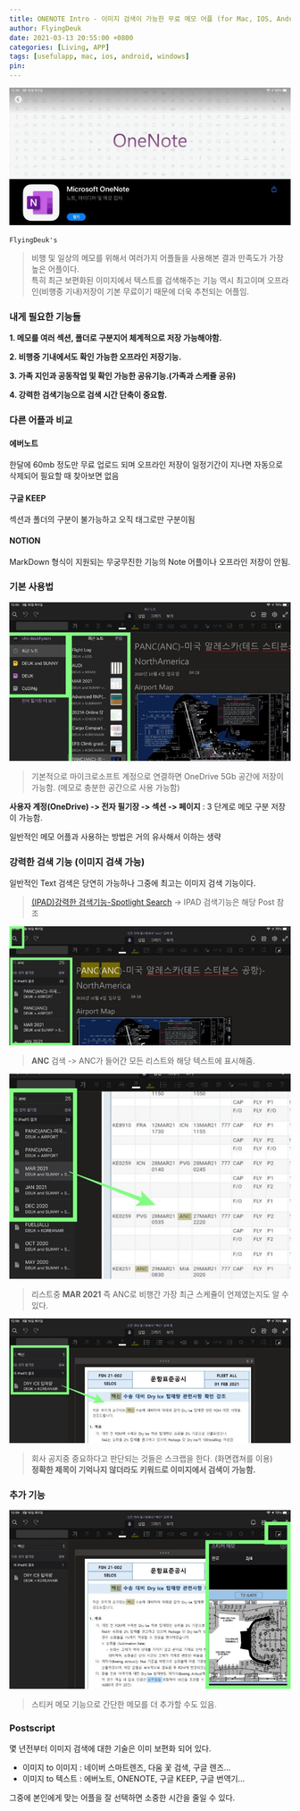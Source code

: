 ```yaml
---
title: ONENOTE Intro - 이미지 검색이 가능한 무료 메모 어플 (for Mac, IOS, Android, Windows)
author: FlyingDeuk
date: 2021-03-13 20:55:00 +0800
categories: [Living, APP]
tags: [usefulapp, mac, ios, android, windows]
pin:
---
```

![onenote](/img/living/onenote/onenote.jpg)

`FlyingDeuk's`
> 비행 및 일상의 메모를 위해서 여러가지 어플들을 사용해본 결과 만족도가 가장 높은 어플이다. <br>
특히 최근 보편화된 이미지에서 텍스트를 검색해주는 기능 역시 최고이며 오프라인(비행중 기내)저장이 기본 무료이기 때문에 더욱 추천되는 어플임.

### 내게 필요한 기능들
**1. 메모를 여러 섹션, 폴더로 구분지어 체계적으로 저장 가능해야함.**

**2. 비행중 기내에서도 확인 가능한 오프라인 저장기능.**

**3. 가족 지인과 공동작업 및 확인 가능한 공유기능.(가족과 스케쥴 공유)**

**4. 강력한 검색기능으로 검색 시간 단축이 중요함.**

### 다른 어플과 비교
#### 에버노트
한달에 60mb 정도만 무료 업로드 되며 오프라인 저장이 일정기간이 지나면 자동으로 삭제되어 필요할 때 찾아보면 없음

#### 구글 KEEP
섹션과 폴더의 구분이 불가능하고 오직 태그로만 구분이됨

#### NOTION
MarkDown 형식이 지원되는 무궁무진한 기능의 Note 어플이나 오프라인 저장이 안됨.

### 기본 사용법
![onenote](/img/living/onenote/onenote1.jpg)
>기본적으로 마이크로소프트 계정으로 연결하면 OneDrive 5Gb 공간에 저장이 가능함. (메모로 충분한 공간으로 사용 가능함)

**사용자 계정(OneDrive) -> 전자 필기장 -> 섹션 -> 페이지** : 3 단계로 메모 구분 저장이 가능함.

일반적인 메모 어플과 사용하는 방법은 거의 유사해서 이하는 생략

### 강력한 검색 기능 (이미지 검색 가능)
일반적인 Text 검색은 당연히 가능하나 그중에 최고는 이미지 검색 기능이다.
> [(IPAD)강력한 검색기능-Spotlight Search](/posts/IpadSpot/) -> IPAD 검색기능은 해당 Post 참조

![onenote](/img/living/onenote/onenote2.jpg)
>**ANC** 검색 -> ANC가 들어간 모든 리스트와 해당 텍스트에 표시해줌.

![onenote](/img/living/onenote/onenote3.jpg)
>리스트중 **MAR 2021** 즉 ANC로 비행간 가장 최근 스케쥴이 언제였는지도 알 수 있다.

![onenote](/img/living/onenote/onenote4.jpg)
>회사 공지중 중요하다고 판단되는 것들은 스크랩을 한다. (화면캡쳐를 이용) <br>
**정확한 제목이 기억나지 않더라도 키워드로 이미지에서 검색이 가능함.**

### 추가 기능

![onenote](/img/living/onenote/onenote5.jpg)
>스티커 메모 기능으로 간단한 메모를 더 추가할 수도 있음.

### Postscript
몇 년전부터 이미지 검색에 대한 기술은 이미 보편화 되어 있다. <br>
- 이미지 to 이미지 : 네이버 스마트렌즈, 다움 꽃 검색, 구글 렌즈...
- 이미지 to 텍스트 : 에버노트, ONENOTE, 구글 KEEP, 구글 번역기...

그중에 본인에게 맞는 어플을 잘 선택하면 소중한 시간을 줄일 수 있다.
